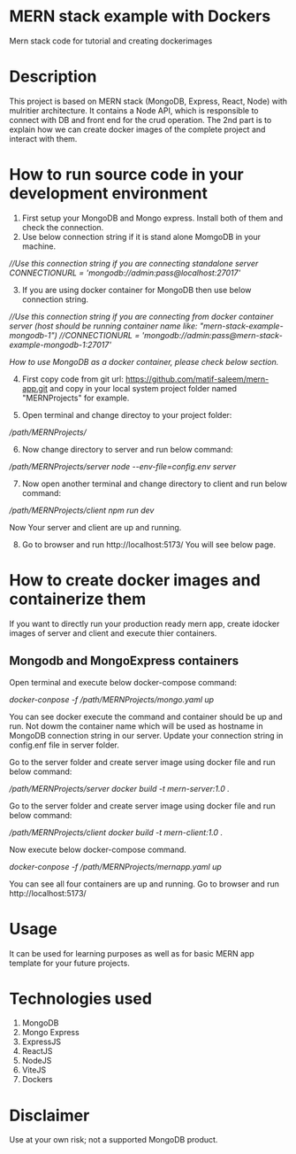 # MERN stack example with Dockers
Mern stack code for tutorial and creating dockerimages

# Description
This project is based on MERN stack (MongoDB, Express, React, Node) with mulritier architecture. It contains a Node API, which is responsible to connect with DB and front end for the crud operation.
The 2nd part is to explain how we can create docker images of the complete project and interact with them.

# How to run source code in your development environment
1. First setup your MongoDB and Mongo express. Install both of them and check the connection.
2. Use below connection string if it is stand alone MomgoDB in your machine.
  
_//Use this connection string if you are connecting standalone server
CONNECTIONURL = 'mongodb://admin:pass@localhost:27017'_

3. If you are using docker container for MongoDB then use below connection string.

_//Use this connection string if you are connecting from docker container server (host should be running container name like: "mern-stack-example-mongodb-1")
//CONNECTIONURL = 'mongodb://admin:pass@mern-stack-example-mongodb-1:27017'_

_How to use MongoDB as a docker container, please check below section._

4. First copy code from git url: https://github.com/matif-saleem/mern-app.git and copy in your local system project folder named "MERNProjects" for example.

5. Open terminal and change directoy to your project folder:

_/path/MERNProjects/_

6. Now change directory to server and run below command:

_/path/MERNProjects/server_
_node --env-file=config.env server_

7. Now open another terminal and change directory to client and run below command:

_/path/MERNProjects/client_
_npm run dev_

Now Your server and client are up and running.

8. Go to browser and run http://localhost:5173/ You will see below page. 

# How to create docker images and containerize them

If you want to directly run your production ready mern app, create idocker images of server and client and execute thier containers.

## Mongodb and MongoExpress containers

Open terminal and execute below docker-compose command:

_docker-conpose -f /path/MERNProjects/mongo.yaml up_

You can see docker execute the command and container should be up and run. Not dowm the container name which will be used as hostname in MongoDB connection string in our server. Update your connection string in config.enf file in server folder.

Go to the server folder and create server image using docker file and run below command:

_/path/MERNProjects/server
docker build -t mern-server:1.0 ._

Go to the server folder and create server image using docker file and run below command:

_/path/MERNProjects/client
docker build -t mern-client:1.0 ._

Now execute below docker-compose command.

_docker-conpose -f /path/MERNProjects/mernapp.yaml up_

You can see all four containers are up and running. Go to browser and run http://localhost:5173/

# Usage

It can be used for learning purposes as well as for basic MERN app template for your future projects.

# Technologies used

1. MongoDB
2. Mongo Express
3. ExpressJS
4. ReactJS
5. NodeJS
6. ViteJS
7. Dockers

# Disclaimer
Use at your own risk; not a supported MongoDB product.
